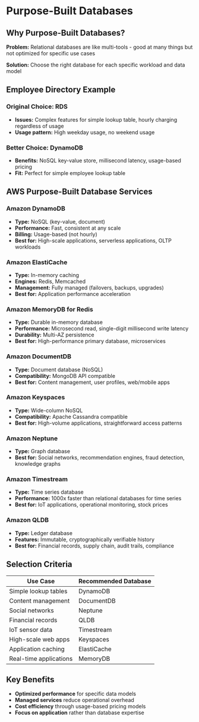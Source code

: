 # Purpose-Built Databases

## Why Purpose-Built Databases?

**Problem:** Relational databases are like multi-tools - good at many things but not optimized for specific use cases

**Solution:** Choose the right database for each specific workload and data model

## Employee Directory Example

### Original Choice: RDS
- **Issues:** Complex features for simple lookup table, hourly charging regardless of usage
- **Usage pattern:** High weekday usage, no weekend usage

### Better Choice: DynamoDB
- **Benefits:** NoSQL key-value store, millisecond latency, usage-based pricing
- **Fit:** Perfect for simple employee lookup table

## AWS Purpose-Built Database Services

### Amazon DynamoDB
- **Type:** NoSQL (key-value, document)
- **Performance:** Fast, consistent at any scale
- **Billing:** Usage-based (not hourly)
- **Best for:** High-scale applications, serverless applications, OLTP workloads

### Amazon ElastiCache
- **Type:** In-memory caching
- **Engines:** Redis, Memcached
- **Management:** Fully managed (failovers, backups, upgrades)
- **Best for:** Application performance acceleration

### Amazon MemoryDB for Redis
- **Type:** Durable in-memory database
- **Performance:** Microsecond read, single-digit millisecond write latency
- **Durability:** Multi-AZ persistence
- **Best for:** High-performance primary database, microservices

### Amazon DocumentDB
- **Type:** Document database (NoSQL)
- **Compatibility:** MongoDB API compatible
- **Best for:** Content management, user profiles, web/mobile apps

### Amazon Keyspaces
- **Type:** Wide-column NoSQL
- **Compatibility:** Apache Cassandra compatible
- **Best for:** High-volume applications, straightforward access patterns

### Amazon Neptune
- **Type:** Graph database
- **Best for:** Social networks, recommendation engines, fraud detection, knowledge graphs

### Amazon Timestream
- **Type:** Time series database
- **Performance:** 1000x faster than relational databases for time series
- **Best for:** IoT applications, operational monitoring, stock prices

### Amazon QLDB
- **Type:** Ledger database
- **Features:** Immutable, cryptographically verifiable history
- **Best for:** Financial records, supply chain, audit trails, compliance

## Selection Criteria

| Use Case | Recommended Database |
|----------|---------------------|
| Simple lookup tables | DynamoDB |
| Content management | DocumentDB |
| Social networks | Neptune |
| Financial records | QLDB |
| IoT sensor data | Timestream |
| High-scale web apps | Keyspaces |
| Application caching | ElastiCache |
| Real-time applications | MemoryDB |

## Key Benefits

- **Optimized performance** for specific data models
- **Managed services** reduce operational overhead
- **Cost efficiency** through usage-based pricing models
- **Focus on application** rather than database expertise